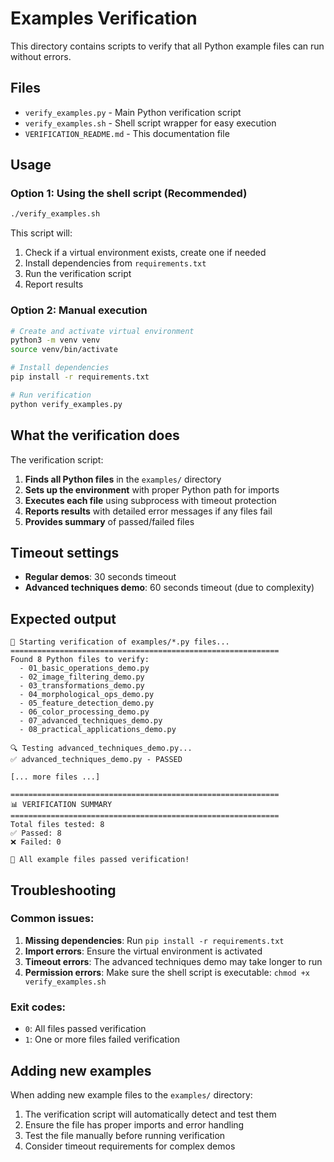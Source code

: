 # Examples Verification

This directory contains scripts to verify that all Python example files can run without errors.

## Files

- `verify_examples.py` - Main Python verification script
- `verify_examples.sh` - Shell script wrapper for easy execution
- `VERIFICATION_README.md` - This documentation file

## Usage

### Option 1: Using the shell script (Recommended)

```bash
./verify_examples.sh
```

This script will:
1. Check if a virtual environment exists, create one if needed
2. Install dependencies from `requirements.txt`
3. Run the verification script
4. Report results

### Option 2: Manual execution

```bash
# Create and activate virtual environment
python3 -m venv venv
source venv/bin/activate

# Install dependencies
pip install -r requirements.txt

# Run verification
python verify_examples.py
```

## What the verification does

The verification script:

1. **Finds all Python files** in the `examples/` directory
2. **Sets up the environment** with proper Python path for imports
3. **Executes each file** using subprocess with timeout protection
4. **Reports results** with detailed error messages if any files fail
5. **Provides summary** of passed/failed files

## Timeout settings

- **Regular demos**: 30 seconds timeout
- **Advanced techniques demo**: 60 seconds timeout (due to complexity)

## Expected output

```
🚀 Starting verification of examples/*.py files...
============================================================
Found 8 Python files to verify:
  - 01_basic_operations_demo.py
  - 02_image_filtering_demo.py
  - 03_transformations_demo.py
  - 04_morphological_ops_demo.py
  - 05_feature_detection_demo.py
  - 06_color_processing_demo.py
  - 07_advanced_techniques_demo.py
  - 08_practical_applications_demo.py

🔍 Testing advanced_techniques_demo.py...
✅ advanced_techniques_demo.py - PASSED

[... more files ...]

============================================================
📊 VERIFICATION SUMMARY
============================================================
Total files tested: 8
✅ Passed: 8
❌ Failed: 0

🎉 All example files passed verification!
```

## Troubleshooting

### Common issues:

1. **Missing dependencies**: Run `pip install -r requirements.txt`
2. **Import errors**: Ensure the virtual environment is activated
3. **Timeout errors**: The advanced techniques demo may take longer to run
4. **Permission errors**: Make sure the shell script is executable: `chmod +x verify_examples.sh`

### Exit codes:

- `0`: All files passed verification
- `1`: One or more files failed verification

## Adding new examples

When adding new example files to the `examples/` directory:

1. The verification script will automatically detect and test them
2. Ensure the file has proper imports and error handling
3. Test the file manually before running verification
4. Consider timeout requirements for complex demos 